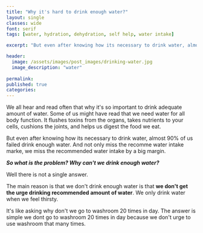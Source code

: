```yaml
---
title: "Why it's hard to drink enough water?"
layout: single
classes: wide
font: serif
tags: [water, hydration, dehydration, self help, water intake]

excerpt: "But even after knowing how its necessary to drink water, almost 90% of us failed drink enough water. And not only miss the recomme water intake marke, we miss the recommended water intake by a big margin."

header:
  image: /assets/images/post_images/drinking-water.jpg
  image_description: "water"
  
permalink:
published: true
categories: 
---
```



We all hear and read often that why it's so important to drink adequate amount of water.
Some of us might have read that we need water for all body function. It flushes toxins 
from the organs, takes nutrients to your cells, cushions the joints, and helps us digest
the food we eat.  

But even after knowing how its necessary to drink water, almost 90% of
us failed drink enough water. And not only miss the recomme water intake marke, we miss
the recommended water intake by a big margin.  

**_So what is the problem? Why can't we drink enough water?_**

Well there is not a single answer.

The main reason is that we don't drink enough water is that **we don't get the urge drinking recommended amount of water**. We only drink water when we feel thirsty. 

It's like asking why don't we go to washroom 20 times in day. The answer is simple we dont go to washroom 20 times in day because we don't urge to use washroom that many times.











